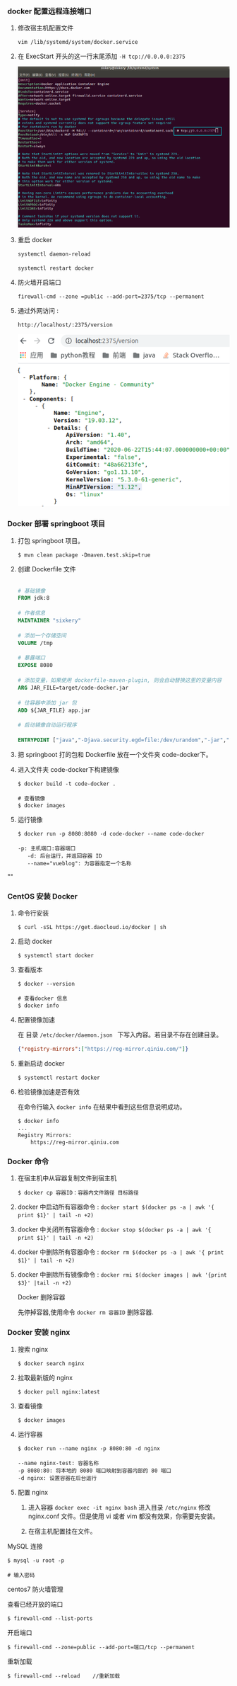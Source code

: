 ### docker 配置远程连接端口

1. 修改宿主机配置文件

   ```shell
   vim /lib/systemd/system/docker.service
   ```

2. 在 ExecStart 开头的这一行末尾添加 `-H tcp://0.0.0.0:2375`

   ![001](./images/001.png)

3. 重启 docker

   ```shell
   systemctl daemon-reload
   
   systemctl restart docker
   ```

4. 防火墙开启端口

   ```shell
   firewall-cmd --zone =public --add-port=2375/tcp --permanent
   ```

5. 通过外网访问 : 

   ```shell
   http://localhost/:2375/version
   ```

   

   ![image-20200702230756567](./images/002.png)



### Docker 部署 springboot 项目

1. 打包 springboot 项目。

   ```shell
   $ mvn clean package -Dmaven.test.skip=true
   ```

2. 创建 Dockerfile 文件

   ```dockerfile
   
   # 基础镜像
   FROM jdk:8
   
   # 作者信息
   MAINTAINER "sixkery"
   
   # 添加一个存储空间
   VOLUME /tmp
   
   # 暴露端口
   EXPOSE 8080
   
   # 添加变量，如果使用 dockerfile-maven-plugin, 则会自动替换这里的变量内容
   ARG JAR_FILE=target/code-docker.jar
   
   # 往容器中添加 jar 包
   ADD ${JAR_FILE} app.jar
   
   # 启动镜像自动运行程序
   
   ENTRYPOINT ["java","-Djava.security.egd=file:/dev/urandom","-jar","/app.jar"]
   
   ```

   

3. 把 springboot 打的包和 Dockerfile 放在一个文件夹 code-docker下。

4. 进入文件夹 code-docker下构建镜像

   ```shell
   $ docker build -t code-docker .
   
   # 查看镜像
   $ docker images
   
   ```

5. 运行镜像

   ```shell
   $ docker run -p 8080:8080 -d code-docker --name code-docker
   
   -p: 主机端口:容器端口
      -d: 后台运行，并返回容器 ID
      --name="vueblog": 为容器指定一个名称 
   ```
   
   

""

### CentOS 安装 Docker

1. 命令行安装

   ```shell
   $ curl -sSL https://get.daocloud.io/docker | sh
   ```

2. 启动 docker

   ```SHELL
   $ systemctl start docker
   ```

3. 查看版本

   ```shell
   $ docker --version
   
   # 查看docker 信息
   $ docker info
   ```

4. 配置镜像加速

   在 目录 `/etc/docker/daemon.json ` 下写入内容。若目录不存在创建目录。

   ```json
   {"registry-mirrors":["https://reg-mirror.qiniu.com/"]}
   ```

5. 重新启动 docker

   ```shell
   $ systemctl restart docker
   ```

6. 检验镜像加速是否有效

   在命令行输入 `docker info` 在结果中看到这些信息说明成功。

   ```shell
   $ docker info
   ...
   Registry Mirrors:
       https://reg-mirror.qiniu.com
   ```

   

### Docker 命令

1. 在宿主机中从容器复制文件到宿主机

   ```shell
   $ docker cp 容器ID：容器内文件路径 目标路径
   ```

2. docker 中启动所有容器命令 : `docker start $(docker ps -a | awk '{ print $1}' | tail -n +2)`

3. docker 中关闭所有容器命令 : `docker stop $(docker ps -a | awk '{ print $1}' | tail -n +2)`

4. docker 中删除所有容器命令 : `docker rm $(docker ps -a | awk '{ print $1}' | tail -n +2)`

5. docker 中删除所有镜像命令 : `docker rmi $(docker images | awk '{print $3}' |tail -n +2)`

   Docker 删除容器

   先停掉容器,使用命令 `docker rm 容器ID` 删除容器.



### Docker 安装 nginx

1. 搜索 nginx

   ```shell
   $ docker search nginx
   ```

2. 拉取最新版的 nginx

   ```shell 
   $ docker pull nginx:latest
   ```

3. 查看镜像

   ```shell
   $ docker images
   ```

4. 运行容器

   ```shell
   $ docker run --name nginx -p 8080:80 -d nginx
   
   --name nginx-test: 容器名称
   -p 8080:80: 将本地的 8080 端口映射到容器内部的 80 端口
   -d nginx: 设置容器在后台运行
   ```

5. 配置 nginx 

   1. 进入容器 `docker exec -it nginx bash`  进入目录 `/etc/nginx` 修改 nginx.conf 文件。但是使用 vi 或者 vim 都没有效果，你需要先安装。

   2. 在宿主机配置挂在文件。

      

MySQL 连接

```shell
$ mysql -u root -p

# 输入密码

```

centos7 防火墙管理

查看已经开放的端口

```shell
$ firewall-cmd --list-ports
```

开启端口

```shell
$ firewall-cmd --zone=public --add-port=端口/tcp --permanent
```

重新加载

```shell
$ firewall-cmd --reload    //重新加载
```

